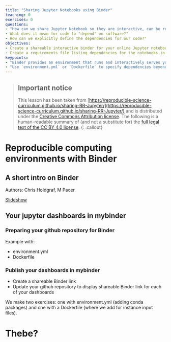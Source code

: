 ```yaml
---
title: "Sharing Jupyter Notebooks using Binder"
teaching: 0
exercises: 0
questions:
- "How can we share Jupyter Notebook so they are interactive, can be run, and modified?"
- What does it mean for code to "depend" on software?"
- How can we explicitly define the dependencies for our code?"
objectives:
- Create a shareable interactive binder for your online Jupyter notebooks."
- Create a requirements file listing dependencies for the notebooks in your repository."
keypoints:
- "Binder provides an environment that runs and interactively serves your Jupyter notebooks."
- "Use `environment.yml` or `Dockerfile` to specify dependencies beyond the Jupyter notebook execution environment itself."
---
```



> ## Important notice
> This lesson has been taken from [https://reproducible-science-curriculum.github.io/sharing-RR-Jupyter/](https://reproducible-science-curriculum.github.io/sharing-RR-Jupyter/)
> and is distributed under the <a href="https://creativecommons.org/licenses/by/4.0/">Creative Commons Attribution license</a>.
> The following is a human-readable summary of (and not a substitute for) the <a href="https://creativecommons.org/licenses/by/4.0/legalcode">full legal text of the CC BY 4.0 license</a>.
{: .callout}


# Reproducible computing environments with Binder

## A short intro on Binder

Authors: Chris Holdgraf, M Pacer

[Slideshow](https://reproducible-science-curriculum.github.io/sharing-RR-Jupyter/slides/02-intro_to_binder.slides.html#/)

## Your jupyter dashboards in mybinder

### Preparing your github repository for Binder

Example with:

- environment.yml
- Dockerfile

### Publish your dashboards in mybinder

- Create a shareable Binder link
- Update your github repository to display shareable Binder link for each of your dashboards

We make two exercises: one with environment.yml (adding conda packages) and one with a Dockerfile (where we add for instance input files).

# Thebe?
